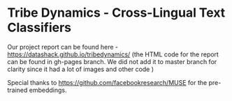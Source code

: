 # Tribe Dynamics - Cross-Lingual Text Classifiers

Our project report can be found here - https://datashack.github.io/tribedynamics/ (the HTML code for the report can be found in gh-pages branch. We did not add it to master branch for clarity since it had a lot of images and other code )



Special thanks to https://github.com/facebookresearch/MUSE for the pre-trained embeddings.
